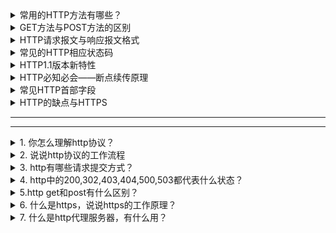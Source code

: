 <details>
<summary>常用的HTTP方法有哪些？</summary>

GET： 用于请求访问已经被URI（统一资源标识符）识别的资源，可以通过URL传参给服务器

POST：用于传输信息给服务器，主要功能与GET方法类似，但一般推荐使用POST方式。

PUT： 传输文件，报文主体中包含文件内容，保存到对应URI位置。

HEAD： 获得报文首部，与GET方法类似，只是不返回报文主体，一般用于验证URI是否有效。

DELETE：删除文件，与PUT方法相反，删除对应URI位置的文件。

OPTIONS：查询相应URI支持的HTTP方法。

</details>

<details>
<summary>GET方法与POST方法的区别</summary>

[程序员：我终于知道post和get的区别](https://www.jianshu.com/p/2e2c064f1a8b)

[为什么请求时,需要使用URLEncode做encode转码操作](https://blog.csdn.net/u013833031/article/details/78828539)


区别一：

get重点在从服务器上获取资源，post重点在向服务器发送数据；

区别二：

get传输数据是通过URL请求，以field（字段）= value的形式，置于URL后，并用"?"连接，多个请求数据间用"&"连接，如http://127.0.0.1/Test/login.action?name=admin&password=admin，这个过程用户是可见的；

post传输数据通过Http的post机制，将字段与对应值封存在请求实体中发送给服务器，这个过程对用户是不可见的；

区别三：

Get传输的数据量小，因为受URL长度限制，但效率较高；

Post可以传输大量数据，所以上传文件时只能用Post方式；

区别四：

get是不安全的，因为URL是可见的，可能会泄露私密信息，如密码等；

post较get安全性较高；

区别五：

get方式只能支持ASCII字符，向服务器传的中文字符可能会乱码。

post支持标准字符集，可以正确传递中文字符。

</details>

<details>
<summary>HTTP请求报文与响应报文格式</summary>

请求报文包含三部分：

a、请求行：包含请求方法、URI、HTTP版本信息

b、请求首部字段

c、请求内容实体

响应报文包含三部分：

a、状态行：包含HTTP版本、状态码、状态码的原因短语

b、响应首部字段

c、响应内容实体

</details>

<details>
<summary>常见的HTTP相应状态码</summary>

200：请求被正常处理

204：请求被受理但没有资源可以返回

206：客户端只是请求资源的一部分，服务器只对请求的部分资源执行GET方法，相应报文中通过Content-Range指定范围的资源。

301：永久性重定向

302：临时重定向

303：与302状态码有相似功能，只是它希望客户端在请求一个URI的时候，能通过GET方法重定向到另一个URI上

304：发送附带条件的请求时，条件不满足时返回，与重定向无关

307：临时重定向，与302类似，只是强制要求使用POST方法

400：请求报文语法有误，服务器无法识别

401：请求需要认证

403：请求的对应资源禁止被访问

404：服务器无法找到对应资源

500：服务器内部错误

503：服务器正忙

</details>

<details>
<summary>HTTP1.1版本新特性</summary>

a、默认持久连接节省通信量，只要客户端服务端任意一端没有明确提出断开TCP连接，就一直保持连接，可以发送多次HTTP请求

b、管线化，客户端可以同时发出多个HTTP请求，而不用一个个等待响应

c、断点续传原理

</details>

<details>
<summary>HTTP必知必会——断点续传原理</summary>

要实现断点续传的功能，通常都需要客户端记录下当前的下载进度，并在需要续传的时候通知服务端本次需要下载的内容片段。

HTTP1.1协议（RFC2616）中定义了断点续传相关的HTTP头 Range和Content-Range字段，一个最简单的断点续传实现大概如下： 

  1.客户端下载一个1024K的文件，已经下载了其中512K 
  
  2. 网络中断，客户端请求续传，因此需要在HTTP头中申明本次需要续传的片段： 
  
    Range:bytes=512000- 
    
    这个头通知服务端从文件的512K位置开始传输文件 
  
  3. 服务端收到断点续传请求，从文件的512K位置开始传输，并且在HTTP头中增加： 
    
     Content-Range:bytes 512000-/1024000 
     
     并且此时服务端返回的HTTP状态码应该是206，而不是200。 

但是在实际场景中，会出现一种情况，即在终端发起续传请求时，URL对应的文件内容在服务端已经发生变化，此时续传的数据肯定是错误的。如何解决这个问题了？显然此时我们需要有一个标识文件唯一性的方法。在RFC2616中也有相应的定义，比如实现Last-Modified来标识文件的最后修改时间，这样即可判断出续传文件时是否已经发生过改动。同时RFC2616中还定义有一个ETag的头，可以使用ETag头来放置文件的唯一标识，比如文件的MD5值。

终端在发起续传请求时应该在HTTP头中申明If-Match 或者If-Modified-Since 字段，帮助服务端判别文件变化。 

另外RFC2616中同时定义有一个If-Range头，终端如果在续传是使用If-Range。If-Range中的内容可以为最初收到的ETag头或者是Last-Modfied中的最后修改时候。服务端在收到续传请求时，通过If-Range中的内容进行校验，校验一致时返回206的续传回应，不一致时服务端则返回200回应，回应的内容为新的文件的全部数据。

[HTTP必知必会——断点续传原理](https://blog.csdn.net/zhangliangzi/article/details/51348755)

[HTTP文件断点续传原理解析(源码)](https://blog.csdn.net/Awenyini/article/details/77898704)

</details>

<details>
<summary>常见HTTP首部字段</summary>

a、通用首部字段（请求报文与响应报文都会使用的首部字段）

  Date：创建报文时间
  
  Connection：连接的管理
  
  Cache-Control：缓存的控制
  
  Transfer-Encoding：报文主体的传输编码方式
b、请求首部字段（请求报文会使用的首部字段）
  
  Host：请求资源所在服务器
  
  Accept：可处理的媒体类型
  
  Accept-Charset：可接收的字符集
  
  Accept-Encoding：可接受的内容编码
  
  Accept-Language：可接受的自然语言
  
c、响应首部字段（响应报文会使用的首部字段）
  
  Accept-Ranges：可接受的字节范围
  
  Location：令客户端重新定向到的URI
  
  Server：HTTP服务器的安装信息
  
d、实体首部字段（请求报文与响应报文的的实体部分使用的首部字段）
  
  Allow：资源可支持的HTTP方法
  
  Content-Type：实体主类的类型
  
  Content-Encoding：实体主体适用的编码方式
  
  Content-Language：实体主体的自然语言
  
  Content-Length：实体主体的的字节数
  
  Content-Range：实体主体的位置范围，一般用于发出部分请求时使用

</details>

<details>
<summary>HTTP的缺点与HTTPS</summary>

a、通信使用明文不加密，内容可能被窃听

b、不验证通信方身份，可能遭到伪装

c、无法验证报文完整性，可能被篡改

HTTPS就是HTTP加上加密处理（一般是SSL安全通信线路）+认证+完整性保护

</details>






































---
---

<details>
<summary>1. 你怎么理解http协议？</summary>

</details>

<details>
<summary>2. 说说http协议的工作流程</summary>


</details>

<details>
<summary>3. http有哪些请求提交方式？</summary>



</details>

<details>
<summary>4. http中的200,302,403,404,500,503都代表什么状态？</summary>


</details>

<details>
<summary>5.http get和post有什么区别？</summary>


</details>

<details>
<summary> 6. 什么是https，说说https的工作原理？</summary>



</details>

<details>
<summary>7. 什么是http代理服务器，有什么用？</summary>


</details>
